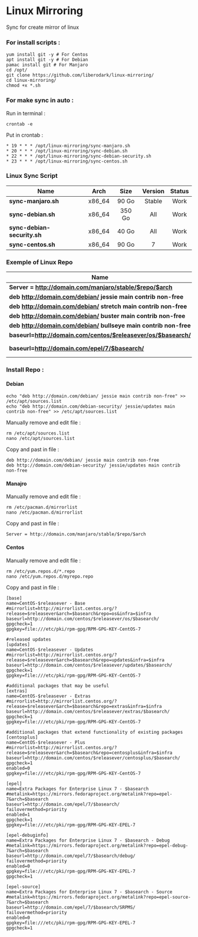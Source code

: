 # Linux Mirroring
Sync for create mirror of linux


### For install scripts :

```
yum install git -y # For Centos
apt install git -y # For Debian
pamac install git # For Manjaro
cd /opt/
git clone https://github.com/liberodark/linux-mirroring/
cd linux-mirroring/
chmod +x *.sh
```

### For make sync in auto :

Run in terminal :
```
crontab -e
```
Put in crontab :
```
* 19 * * * /opt/linux-mirroring/sync-manjaro.sh
* 20 * * * /opt/linux-mirroring/sync-debian.sh
* 22 * * * /opt/linux-mirroring/sync-debian-security.sh
* 23 * * * /opt/linux-mirroring/sync-centos.sh
```

### Linux Sync Script

Name | Arch | Size | Version | Status
---------------- |:------:|:---------:|:--------------:|:-------------:
**sync-manjaro.sh** | x86_64 | 90 Go | Stable | Work
**sync-debian.sh** | x86_64 | 350 Go | All | Work
**sync-debian-security.sh** | x86_64 | 40 Go | All | Work
**sync-centos.sh** | x86_64| 90 Go | 7 | Work


### Exemple of Linux Repo

Name | Version | OS
---------------- |:------:|:---------:
**Server = http://domain.com/manjaro/stable/$repo/$arch** | 19.x | Manjaro
**deb http://domain.com/debian/ jessie main contrib non-free** | 8.x | Debian
**deb http://domain.com/debian/ stretch main contrib non-free** | 9.x | Debian
**deb http://domain.com/debian/ buster main contrib non-free** | 10.x | Debian
**deb http://domain.com/debian/ bullseye main contrib non-free** | 11.x | Debian
**baseurl=http://domain.com/centos/$releasever/os/$basearch/** | 7.x | Centos
**baseurl=http://domain.com/epel/7/$basearch/** | 7.x | Centos EPEL


### Install Repo :

#### Debian

```
echo "deb http://domain.com/debian/ jessie main contrib non-free" >> /etc/apt/sources.list
echo "deb http://domain.com/debian-security/ jessie/updates main contrib non-free" >> /etc/apt/sources.list
```
Manually remove and edit file :
```
rm /etc/apt/sources.list
nano /etc/apt/sources.list
```
Copy and past in file :
```
deb http://domain.com/debian/ jessie main contrib non-free
deb http://domain.com/debian-security/ jessie/updates main contrib non-free
```

#### Manajro 

Manually remove and edit file :
```
rm /etc/pacman.d/mirrorlist
nano /etc/pacman.d/mirrorlist
```
Copy and past in file :
```
Server = http://domain.com/manjaro/stable/$repo/$arch
```

#### Centos 

Manually remove and edit file :
```
rm /etc/yum.repos.d/*.repo
nano /etc/yum.repos.d/myrepo.repo
```
Copy and past in file :
```
[base]
name=CentOS-$releasever - Base
#mirrorlist=http://mirrorlist.centos.org/?release=$releasever&arch=$basearch&repo=os&infra=$infra
baseurl=http://domain.com/centos/$releasever/os/$basearch/
gpgcheck=1
gpgkey=file:///etc/pki/rpm-gpg/RPM-GPG-KEY-CentOS-7

#released updates 
[updates]
name=CentOS-$releasever - Updates
#mirrorlist=http://mirrorlist.centos.org/?release=$releasever&arch=$basearch&repo=updates&infra=$infra
baseurl=http://domain.com/centos/$releasever/updates/$basearch/
gpgcheck=1
gpgkey=file:///etc/pki/rpm-gpg/RPM-GPG-KEY-CentOS-7

#additional packages that may be useful
[extras]
name=CentOS-$releasever - Extras
#mirrorlist=http://mirrorlist.centos.org/?release=$releasever&arch=$basearch&repo=extras&infra=$infra
baseurl=http://domain.com/centos/$releasever/extras/$basearch/
gpgcheck=1
gpgkey=file:///etc/pki/rpm-gpg/RPM-GPG-KEY-CentOS-7

#additional packages that extend functionality of existing packages
[centosplus]
name=CentOS-$releasever - Plus
#mirrorlist=http://mirrorlist.centos.org/?release=$releasever&arch=$basearch&repo=centosplus&infra=$infra
baseurl=http://domain.com/centos/$releasever/centosplus/$basearch/
gpgcheck=1
enabled=0
gpgkey=file:///etc/pki/rpm-gpg/RPM-GPG-KEY-CentOS-7

[epel]
name=Extra Packages for Enterprise Linux 7 - $basearch
#metalink=https://mirrors.fedoraproject.org/metalink?repo=epel-7&arch=$basearch
baseurl=http://domain.com/epel/7/$basearch/
failovermethod=priority
enabled=1
gpgcheck=1
gpgkey=file:///etc/pki/rpm-gpg/RPM-GPG-KEY-EPEL-7

[epel-debuginfo]
name=Extra Packages for Enterprise Linux 7 - $basearch - Debug
#metalink=https://mirrors.fedoraproject.org/metalink?repo=epel-debug-7&arch=$basearch
baseurl=http://domain.com/epel/7/$basearch/debug/
failovermethod=priority
enabled=0
gpgkey=file:///etc/pki/rpm-gpg/RPM-GPG-KEY-EPEL-7
gpgcheck=1

[epel-source]
name=Extra Packages for Enterprise Linux 7 - $basearch - Source
#metalink=https://mirrors.fedoraproject.org/metalink?repo=epel-source-7&arch=$basearch
baseurl=http://domain.com/epel/7/$basearch/SRPMS/
failovermethod=priority
enabled=0
gpgkey=file:///etc/pki/rpm-gpg/RPM-GPG-KEY-EPEL-7
gpgcheck=1
```
